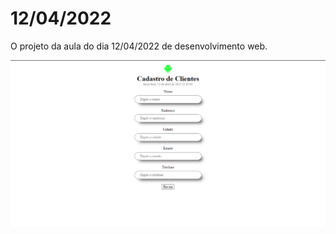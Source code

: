 # 12/04/2022

O projeto da aula do dia 12/04/2022 de desenvolvimento web.

![img.png](.github/img.png)
